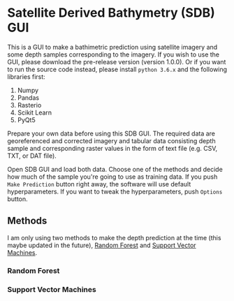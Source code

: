# Satellite Derived Bathymetry (SDB) GUI
This is a GUI to make a bathimetric prediction using satellite imagery and some depth samples corresponding to the imagery. If you wish to use the GUI, please download the pre-release version (version 1.0.0). Or if you want to run the source code instead, please install `python 3.6.x` and the following libraries first:

1. Numpy
2. Pandas
3. Rasterio
4. Scikit Learn
5. PyQt5

Prepare your own data before using this SDB GUI. The required data are georeferenced and corrected imagery and tabular data consisting depth sample and corresponding raster values in the form of text file (e.g. CSV, TXT, or DAT file). 

Open SDB GUI and load both data. Choose one of the methods and decide how much of the sample you're going to use as training data. If you push `Make Prediction` button right away, the software will use default hyperparameters. If you want to tweak the hyperparameters, push `Options` button.

## Methods
I am only using two methods to make the depth prediction at the time (this maybe updated in the future), [Random Forest](https://scikit-learn.org/stable/modules/generated/sklearn.ensemble.RandomForestRegressor.html#sklearn.ensemble.RandomForestRegressor "RF Regressor") and [Support Vector Machines](https://scikit-learn.org/stable/modules/generated/sklearn.svm.SVR.html#sklearn.svm.SVR "SVM Regressor").

### Random Forest

### Support Vector Machines